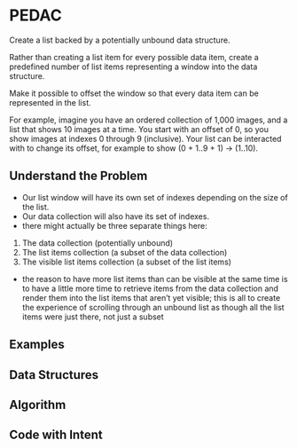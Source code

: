 # PEDAC

Create a list backed by a potentially unbound data structure.

Rather than creating a list item for every possible data item, create a predefined number of list items representing a window into the data structure.

Make it possible to offset the window so that every data item can be represented in the list.

For example, imagine you have an ordered collection of 1,000 images, and a list that shows 10 images at a time. You start with an offset of 0, so you show images at indexes 0 through 9 (inclusive). Your list can be interacted with to change its offset, for example to show (0 + 1..9 + 1) -> (1..10).

## Understand the Problem

- Our list window will have its own set of indexes depending on the size of the list.
- Our data collection will also have its set of indexes.
- there might actually be three separate things here:

1. The data collection (potentially unbound)
2. The list items collection (a subset of the data collection)
3. The visible list items collection (a subset of the list items)

- the reason to have more list items than can be visible at the same time is to have a little more time to retrieve items from the data collection and render them into the list items that aren’t yet visible; this is all to create the experience of scrolling through an unbound list as though all the list items were just there, not just a subset

## Examples

## Data Structures

## Algorithm

## Code with Intent
